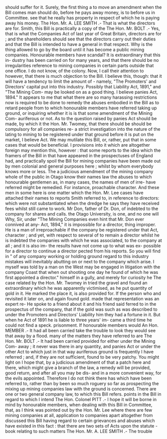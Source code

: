 should suffer for it. Surely, the first thing a to move an amendment when the Bill comes man should do, before he pays away money, is to before us in Committee. see that he really has property in respect of which he is paying away his money. The Hon. Mr. A. LEE SMITH .- That is what the directors are for. Smith, this Bill is practically a copy of the The Hon. Mr. BOLT .- Yes, that is what the Companies Act of last year of Great Britain, directors are for ; and the shareholders should see that the directors carry out their duties and that the Bill is intended to have a general in that respect. Why is the thing allowed to go by the board until it has become a public mining companies. Honourable members have scandal? It is extraordinary that this in- dustry has been carried on for many years, and that there should be no irregularities reference to mining companies in certain parts outside that one office. I do not know, of the colony. Now, I call their attention to however, that there is much objection to the Bill. I believe this, though: that it will have a tendency to limit the amount of - namely, "The Promoters' and Directors' capital put into this industry. Possibly that Liability Act, 1891," and "The Mining Com- may be looked on as a good thing. I believe panies Act, 1894." It appears to me that what there are so many harassing restrictions now is required to be done to remedy the abuses embodied in the Bill as to retard people from to which honourable members have referred taking up ground, or inquiring whether it is is that some amendment of the Mining Com- auriferous or not. As to the question raised by panies Act should be made, by which it the Hon. Mr. Twomey, that there should be should be compulsory for all companies re- a strict investigation into the nature of the lating to mining to be registered under that ground before it is put on the market, I believe Act. We may mutilate this Bill, or, rather, put that in some cases that would be beneficial. I provisions into it which are altogether foreign may mention this, however : that some reports to the idea which the framers of the Bill in that have appeared in the prospectuses of England had, and practically spoil the Bill for mining companies have been made out by men colonial and general purposes here ; whilst by whom everybody knows more or less. The a judicious amendment of the mining company whole of the public in Otago know their names law the abuses to which honourable gentlemen as, in many cases, the names of men of irre- have referred might be remedied. For instance, proachable character. And these men in some here is one matter which the Hon. Mr. Lee cases have attached their names to reports Smith referred to, in reference to directors: which were not substantiated when the dredge he says they have received fees whilst still came to work. Mr Don, father of Dr. Don, of indebted to the company for shares and calls. the Otago University, is one, and no one will Why, Sir, under "The Mining Companies even hint that Mr. Don ever connived at any- Act, 1894," it is impossible for a director, thing improper. He is a man of irreproachable if the company be registered under that Act, character ; and yet, with respect to several of to remain a director whilst he is indebted the companies with which he was associated, to the company at all ; and it is also im- the results have not come up to what was ex- possible for a director to continue a director pected from his reports. So you will find in " of any company working or holding ground regard to this industry mistakes will inevitably abutting on or next to the company which arise. I myself was told by a man on the West may be engaged in litigation with the company Coast that when out shooting one day he found of which he was first appointed a director." himself in a gully, and merely for curiosity he The case related by the Hon. Mr. Twomey in tried the gravel and found an extraordinary which he was apparently victimised, as he put quantity of gold in it. He marked the place it, is also provided for. If the person who and revisited it later on, and again found gold. made that representation was an expert re- He spoke to a friend about it and his friend said ferred to in the prospectus of the company, that if the gold was such as was described to under the Promoters and Directors' Liability him they had a fortune in it. But when he Act of 1891 he is liable to three years' im- came a third time he could not find a speck. prisonment. If honourable members would An Hon. MEMBER .- It had all been carried take the trouble to look they would see that away by a flood. many of the matters they have referred to are The Hon. Mr. BOLT .- It had been carried provided for either under the Mining Com- away ; it never was there in any quantity, and panies Act or under the other Act to which just in that way auriferous ground is frequently I have referred ; and, if they are not sufficient, found to be very patchy. You might light on I hope that, by a judicious amendment of that a patch here and there, which might give a branch of the law, a remedy will be provided, good return, and after all you may be dis- and in a more convenient way, for the evils appointed. Therefore I do not think there has which have been referred to, rather than by been so much roguery so far as prospecting the mixing up mining companies law with the ground is concerned. There are one or two general company law, to which this Bill refers. points in the Bill in regard to which I intend The Hon. Colonel PITT .- I hope it will be borne in mind by honourable members, when dealing with this Bill in Committee, that, as I think was pointed out by the Hon. Mr. Lee where there are few mining companies at all, application to companies apart altogether from discussed this Bill having regard to certain grievances and abuses which have existed in this fact : that there are two sets of Acts upon the statute - book relating to such matters The Hon. Mr. A. LEE SMITH .- The trouble 